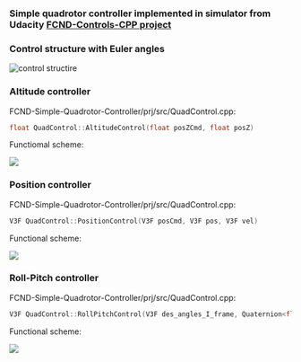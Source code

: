 ### Simple quadrotor controller implemented in simulator from Udacity [FCND-Controls-CPP project](https://github.com/udacity/FCND-Controls-CPP)
### Control structure with Euler angles
![control structire](https://github.com/ViktorAnchutin/FCND-Simple-Quadrotor-Controller/blob/master/img/control.png?raw=true)

### Altitude controller


FCND-Simple-Quadrotor-Controller/prj/src/QuadControl.cpp:
```C++
float QuadControl::AltitudeControl(float posZCmd, float posZ)
```

Functiomal scheme:

![](https://github.com/ViktorAnchutin/FCND-Simple-Quadrotor-Controller/blob/master/img/altitude.png?raw=true)



### Position controller

FCND-Simple-Quadrotor-Controller/prj/src/QuadControl.cpp:
```C++
V3F QuadControl::PositionControl(V3F posCmd, V3F pos, V3F vel)
```

Functional scheme:

![](https://github.com/ViktorAnchutin/FCND-Simple-Quadrotor-Controller/blob/master/img/position.png?raw=true)


### Roll-Pitch controller

FCND-Simple-Quadrotor-Controller/prj/src/QuadControl.cpp:
```C++
V3F QuadControl::RollPitchControl(V3F des_angles_I_frame, Quaternion<float> attitude)
```

Functional scheme:

![](https://github.com/ViktorAnchutin/FCND-Simple-Quadrotor-Controller/blob/master/img/rollpitch.PNG?raw=true)



